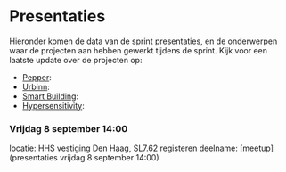 # Presentaties

Hieronder komen de data van de sprint presentaties, en de onderwerpen waar de projecten aan hebben gewerkt tijdens de sprint. Kijk voor een laatste update over de projecten op:
- [Pepper](pepper):
- [Urbinn](urbinn):
- [Smart Building](smartbuilding):
- [Hypersensitivity](hypersensitivity):

### Vrijdag 8 september 14:00
locatie: HHS vestiging Den Haag, SL7.62
registeren deelname: [meetup](presentaties vrijdag 8 september 14:00)
